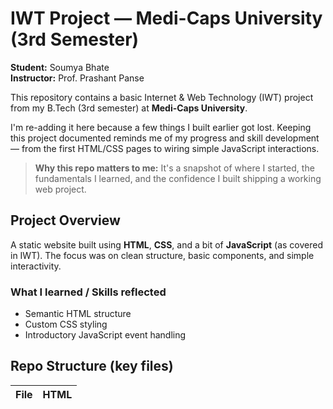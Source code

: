 # IWT Project — Medi-Caps University (3rd Semester)

**Student:** Soumya Bhate  
**Instructor:** Prof. Prashant Panse

This repository contains a basic Internet & Web Technology (IWT) project from my B.Tech (3rd semester) at **Medi-Caps University**.

I'm re-adding it here because a few things I built earlier got lost. Keeping this project documented reminds me of my progress and skill development — from the first HTML/CSS pages to wiring simple JavaScript interactions.

> **Why this repo matters to me:** It's a snapshot of where I started, the fundamentals I learned, and the confidence I built shipping a working web project.

## Project Overview
A static website built using **HTML**, **CSS**, and a bit of **JavaScript** (as covered in IWT). The focus was on clean structure, basic components, and simple interactivity.

### What I learned / Skills reflected
- Semantic HTML structure
- Custom CSS styling
- Introductory JavaScript event handling

## Repo Structure (key files)

| File                           | HTML <title>   | Inferred Purpose   |
|:-------------------------------|:---------------|:-------------------|
| IWT.github.io-master/First.css | -              | Core page / asset  |

## How to View/Run
1. Download/clone this repository.
2. Open `index.html` (or the main HTML file) directly in your browser.
3. For JS/CSS to load correctly, keep the folder structure intact.

> No server required — it's a static project.

## Restored Items
I added back the files that got deleted by mistake. This README documents everything from the original submission.

## Acknowledgements
- Built as part of **Internet & Web Technology (IWT)** coursework, B.Tech, Medi-Caps University (3rd Semester).
- Thanks to peers and faculty for guidance during labs and evaluations.

